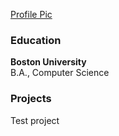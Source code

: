 [Profile Pic](/assets/Chess_ndt60.png)

### Education
**Boston University**  
B.A., Computer Science

### Projects

Test project

